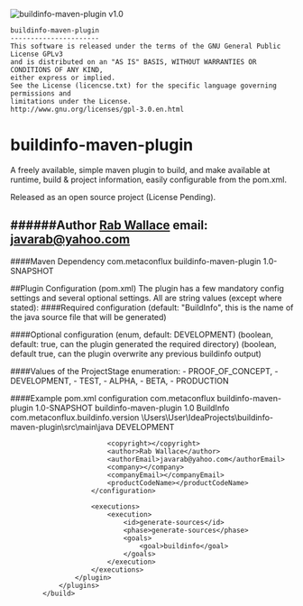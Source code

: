 ![buildinfo-maven-plugin v1.0](https://img.shields.io/badge/buildinfo-v1.0-green)

    buildinfo-maven-plugin
    ----------------------
    This software is released under the terms of the GNU General Public License GPLv3
    and is distributed on an "AS IS" BASIS, WITHOUT WARRANTIES OR CONDITIONS OF ANY KIND,
    either express or implied.
    See the License (licencse.txt) for the specific language governing permissions and
    limitations under the License.
    http://www.gnu.org/licenses/gpl-3.0.en.html


# buildinfo-maven-plugin
A freely available, simple maven plugin to build, and make available at runtime, build & project information, easily configurable from the pom.xml.

Released as an open source project (License Pending).

######Author
[Rab Wallace](https://github.com/rabwallace)
email: javarab@yahoo.com
---

####Maven Dependency
    <dependency>
        <groupId>com.metaconflux</groupId>
        <artifactId>buildinfo-maven-plugin</artifactId>
        <version>1.0-SNAPSHOT</version>
    </dependency>

##Plugin Configuration (pom.xml)
The plugin has a few mandatory config settings and several optional settings. All are string values (except where stated):
####Required configuration
    <productName>
    <javaClassname> (default: "BuildInfo", this is the name of the java source file that will be generated)
    <javaPackage>
    <srcRoot>

####Optional configuration
    <version>
    <projectStage> (enum, default: DEVELOPMENT)
    <mkdir> (boolean, default: true, can the plugin generated the required directory)
    <overwrite> (boolean, default true, can the plugin overwrite any previous buildinfo output)
    <productCodeName>
    <productUrl>
    <description>
    <copyright>
    <logoUrl>
    <shieldsioUrl>
    <author>
    <authorEmail>
    <team>
    <teamEmail>
    <companyName>
    <companyEmail>

####Values of the ProjectStage enumeration:
        - PROOF_OF_CONCEPT,
        - DEVELOPMENT,
        - TEST,
        - ALPHA,
        - BETA,
        - PRODUCTION

####Example pom.xml configuration
            <build>
                <plugins>
                    <plugin>
                    <groupId>com.metaconflux</groupId>
                        <artifactId>buildinfo-maven-plugin</artifactId>
                        <version>1.0-SNAPSHOT</version>
                        <configuration>
                            <productName>buildinfo-maven-plugin</productName>
                            <version>1.0</version>
                            <javaClassname>BuildInfo</javaClassname>
                            <javaPackage>com.metaconflux.buildinfo.version</javaPackage>
                            <srcRoot>\Users\User\IdeaProjects\buildinfo-maven-plugin\src\main\java</srcRoot>
                            <projectStage>DEVELOPMENT</projectStage>

                            <copyright></copyright>
                            <author>Rab Wallace</author>
                            <authorEmail>javarab@yahoo.com</authorEmail>
                            <company></company>
                            <companyEmail></companyEmail>
                            <productCodeName></productCodeName>
                        </configuration>

                        <executions>
                            <execution>
                                <id>generate-sources</id>
                                <phase>generate-sources</phase>
                                <goals>
                                    <goal>buildinfo</goal>
                                </goals>
                            </execution>
                        </executions>
                    </plugin>
                </plugins>
            </build>